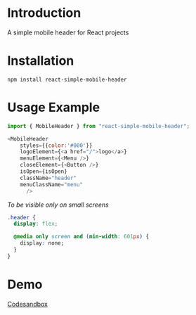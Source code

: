 # Introduction

A simple mobile header for React projects

# Installation

```npm install react-simple-mobile-header```

# Usage Example

```js
import { MobileHeader } from "react-simple-mobile-header";
```

```js
<MobileHeader 
    styles={{color:'#000'}}
    logoElement={<a href="/">logo</a>}
    menuElement={<Menu />}
    closeElement={<Button />}
    isOpen={isOpen}
    className="header"
    menuClassName="menu"
      />
```

*To be visible only on small screens*
```css
.header {
  display: flex;

  @media only screen and (min-width: 601px) {
    display: none;
  }
}
```

# Demo

[Codesandbox](https://codesandbox.io/p/sandbox/react-simple-mobile-header-fdxhs4)